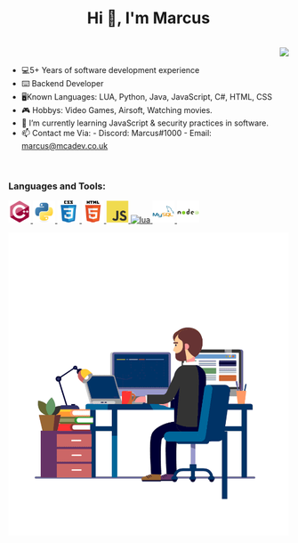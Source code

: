 <h1 align="center">Hi 👋, I'm Marcus</h1>

<br>
<a href="https://discord.com/users/228606092588875776">
  <img src="https://lanyard-profile-readme.vercel.app/api/228606092588875776?hideTimestamp=true&idleMessage=Just%20chillin'%20at%20the%20moment..." align="right" />
</a>
<br>

- 💻5+ Years of software development experience
- ⌨️ Backend Developer
- 🖥️Known Languages: LUA, Python, Java, JavaScript, C#, HTML, CSS
- 🎮 Hobbys: Video Games, Airsoft, Watching movies.
- 🌱 I’m currently learning JavaScript & security practices in software.
- 📫 Contact me Via:
      - Discord: Marcus#1000
      - Email: marcus@mcadev.co.uk

<br>

<h3 align="left">Languages and Tools:</h3>
<p align="left"> <a href="https://www.w3schools.com/cpp/" target="_blank" rel="noreferrer">
    <img src="https://raw.githubusercontent.com/devicons/devicon/master/icons/cplusplus/cplusplus-original.svg"
      alt="cplusplus" width="40" height="40" /> </a> <a href="https://www.python.org" target="_blank" rel="noreferrer"> <img
      src="https://raw.githubusercontent.com/devicons/devicon/master/icons/python/python-original.svg" alt="python"
      width="40" height="40" /> </a><a href="https://www.w3schools.com/css/" target="_blank"
    rel="noreferrer"> <img
      src="https://raw.githubusercontent.com/devicons/devicon/master/icons/css3/css3-original-wordmark.svg" alt="css3"
      width="40" height="40" /> </a> <a href="https://www.w3.org/html/" target="_blank" rel="noreferrer"> <img
      src="https://raw.githubusercontent.com/devicons/devicon/master/icons/html5/html5-original-wordmark.svg"
      alt="html5" width="40" height="40" /> </a> <a href="https://www.javascript.com/" target="_blank" rel="noreferrer"> <img
      src="https://raw.githubusercontent.com/devicons/devicon/master/icons/javascript/javascript-original.svg"
      alt="javascript" width="40" height="40" /> </a> <a href="https://www.lua.org/" target="_blank" rel="noreferrer">
    <img src="https://www.vectorlogo.zone/logos/lua/lua-official.svg" alt="lua" width="40" height="40" />
  </a> <a href="https://www.mysql.com/" target="_blank" rel="noreferrer"> <img
      src="https://raw.githubusercontent.com/devicons/devicon/master/icons/mysql/mysql-original-wordmark.svg"
      alt="mysql" width="40" height="40" /> </a> <a href="https://nodejs.org" target="_blank" rel="noreferrer"> <img
      src="https://raw.githubusercontent.com/devicons/devicon/master/icons/nodejs/nodejs-original-wordmark.svg"
      alt="nodejs" width="40" height="40" /> </a></p>
      
<p><img align="right" src="https://github.com/MarcusDevUK/MarcusDevUK/blob/main/Software-development_01_ani01-2.gif" alt="marcus IMG" /></p>

<br>

<br>

<br>

<br>

<br>

<br>

<br>

------------------------------------------------------------------------------------------------------------------------------------------

<!---
MarcusDevUK/MarcusDevUK is a ✨ special ✨ repository because its `README.md` (this file) appears on your GitHub profile.
You can click the Preview link to take a look at your changes.
--->
